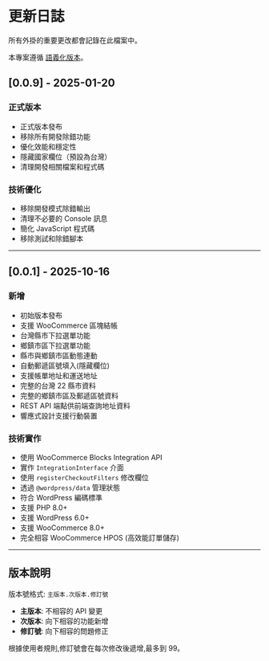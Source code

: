 # 更新日誌

所有外掛的重要更改都會記錄在此檔案中。

本專案遵循 [語義化版本](https://semver.org/lang/zh-TW/)。

## [0.0.9] - 2025-01-20

### 正式版本
- 正式版本發布
- 移除所有開發除錯功能
- 優化效能和穩定性
- 隱藏國家欄位（預設為台灣）
- 清理開發相關檔案和程式碼

### 技術優化
- 移除開發模式除錯輸出
- 清理不必要的 Console 訊息
- 簡化 JavaScript 程式碼
- 移除測試和除錯腳本

---

## [0.0.1] - 2025-10-16

### 新增
- 初始版本發布
- 支援 WooCommerce 區塊結帳
- 台灣縣市下拉選單功能
- 鄉鎮市區下拉選單功能
- 縣市與鄉鎮市區動態連動
- 自動郵遞區號填入(隱藏欄位)
- 支援帳單地址和運送地址
- 完整的台灣 22 縣市資料
- 完整的鄉鎮市區及郵遞區號資料
- REST API 端點供前端查詢地址資料
- 響應式設計支援行動裝置

### 技術實作
- 使用 WooCommerce Blocks Integration API
- 實作 `IntegrationInterface` 介面
- 使用 `registerCheckoutFilters` 修改欄位
- 透過 `@wordpress/data` 管理狀態
- 符合 WordPress 編碼標準
- 支援 PHP 8.0+
- 支援 WordPress 6.0+
- 支援 WooCommerce 8.0+
- 完全相容 WooCommerce HPOS (高效能訂單儲存)

---

## 版本說明

版本號格式: `主版本.次版本.修訂號`

- **主版本**: 不相容的 API 變更
- **次版本**: 向下相容的功能新增
- **修訂號**: 向下相容的問題修正

根據使用者規則,修訂號會在每次修改後遞增,最多到 99。


